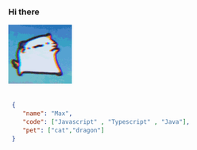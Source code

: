 ### Hi there 

![](https://github.com/Johnbak/Johnbak/blob/main/catrave.gif)

```json

 {
    "name": "Max",
    "code": ["Javascript" , "Typescript" , "Java"],
    "pet": ["cat","dragon"]
 }

```


<!--
**Johnbak/Johnbak** is a ✨ _special_ ✨ repository because its `README.md` (this file) appears on your GitHub profile.

Here are some ideas to get you started:

- 🔭 I’m currently working on ...
- 🌱 I’m currently learning ...
- 👯 I’m looking to collaborate on ...
- 🤔 I’m looking for help with ...
- 💬 Ask me about ...
- 📫 How to reach me: ...
- 😄 Pronouns: ...
- ⚡ Fun fact: ...
-->
